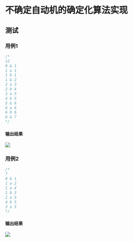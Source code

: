 # 不确定自动机的确定化算法实现
## 测试
### 用例1
```c++
/*
12
0 & 1
1 a 1
1 b 1
1 & 2
2 a 3
2 b 4
3 a 5
4 b 5
5 & 6
6 a 6
6 b 6
6 & 7
*/
```
#### 输出结果
![](test1.png)
### 用例2
```c++
/*
7
0 & 1
1 a 2
1 a 4
1 b 3
2 a 5
4 b 5
3 a 5
*/
```
#### 输出结果
![](test2.png)